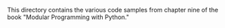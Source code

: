 This directory contains the various code samples from chapter nine of the book
"Modular Programming with Python."
